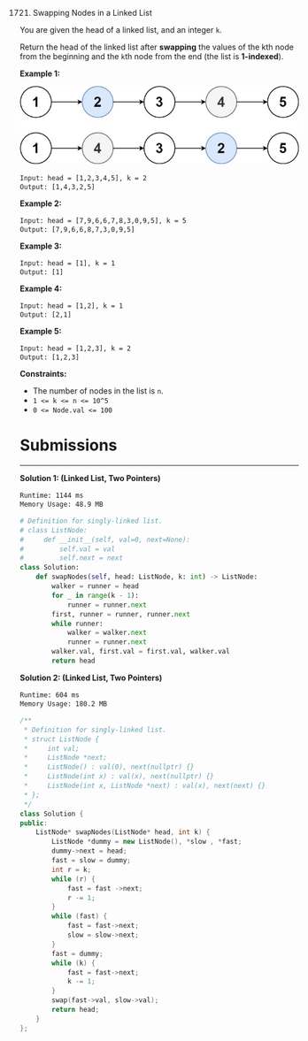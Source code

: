 1721. Swapping Nodes in a Linked List

You are given the head of a linked list, and an integer `k`.

Return the head of the linked list after **swapping** the values of the kth node from the beginning and the `k`th node from the end (the list is **1-indexed**).

 

**Example 1:**

![1721_linked1.jpg](img/1721_linked1.jpg)
```
Input: head = [1,2,3,4,5], k = 2
Output: [1,4,3,2,5]
```

**Example 2:**
```
Input: head = [7,9,6,6,7,8,3,0,9,5], k = 5
Output: [7,9,6,6,8,7,3,0,9,5]
```

**Example 3:**
```
Input: head = [1], k = 1
Output: [1]
```

**Example 4:**
```
Input: head = [1,2], k = 1
Output: [2,1]
```

**Example 5:**
```
Input: head = [1,2,3], k = 2
Output: [1,2,3]
```

**Constraints:**

* The number of nodes in the list is `n`.
* `1 <= k <= n <= 10^5`
* `0 <= Node.val <= 100`

# Submissions
---
**Solution 1: (Linked List, Two Pointers)**
```
Runtime: 1144 ms
Memory Usage: 48.9 MB
```
```python
# Definition for singly-linked list.
# class ListNode:
#     def __init__(self, val=0, next=None):
#         self.val = val
#         self.next = next
class Solution:
    def swapNodes(self, head: ListNode, k: int) -> ListNode:
        walker = runner = head
        for _ in range(k - 1):
            runner = runner.next
        first, runner = runner, runner.next
        while runner:
            walker = walker.next
            runner = runner.next
        walker.val, first.val = first.val, walker.val
        return head
```

**Solution 2: (Linked List, Two Pointers)**
```
Runtime: 604 ms
Memory Usage: 180.2 MB
```
```c++
/**
 * Definition for singly-linked list.
 * struct ListNode {
 *     int val;
 *     ListNode *next;
 *     ListNode() : val(0), next(nullptr) {}
 *     ListNode(int x) : val(x), next(nullptr) {}
 *     ListNode(int x, ListNode *next) : val(x), next(next) {}
 * };
 */
class Solution {
public:
    ListNode* swapNodes(ListNode* head, int k) {
        ListNode *dummy = new ListNode(), *slow , *fast;
        dummy->next = head;
        fast = slow = dummy;
        int r = k;
        while (r) {
            fast = fast ->next;
            r -= 1;
        }
        while (fast) {
            fast = fast->next;
            slow = slow->next;
        }
        fast = dummy;
        while (k) {
            fast = fast->next;
            k -= 1;
        }
        swap(fast->val, slow->val);
        return head;
    }
};
```
